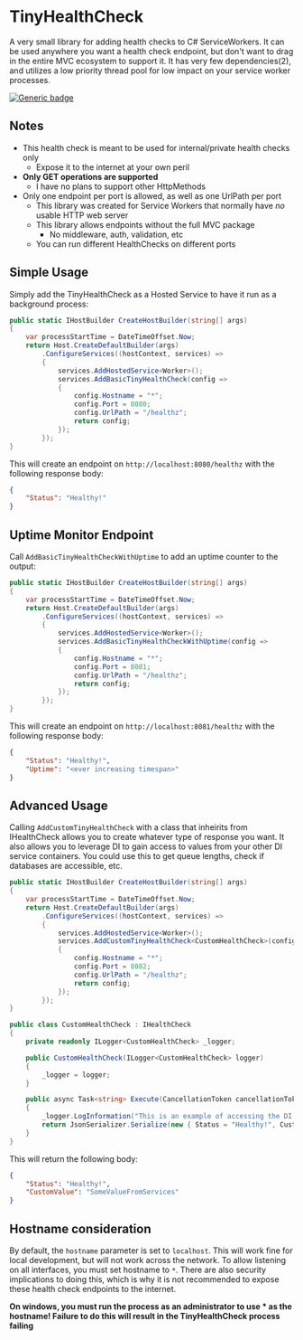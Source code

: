 # TinyHealthCheck
A very small library for adding health checks to C# ServiceWorkers. It can be used anywhere you want a health check endpoint, but
don't want to drag in the entire MVC ecosystem to support it. It has very few dependencies(2), and utilizes a low priority thread pool 
for low impact on your service worker processes.

[![Generic badge](https://img.shields.io/badge/Nuget-Download-Blue.svg)](https://www.nuget.org/packages/TinyHealthCheck/)

## Notes
 - This health check is meant to be used for internal/private health checks only
    - Expose it to the internet at your own peril
 - **Only GET operations are supported**
    - I have no plans to support other HttpMethods
 - Only one endpoint per port is allowed, as well as one UrlPath per port
    - This library was created for Service Workers that normally have *no* usable HTTP web server
    - This library allows endpoints without the full MVC package
        - No middleware, auth, validation, etc
    - You can run different HealthChecks on different ports

## Simple Usage
Simply add the TinyHealthCheck as a Hosted Service to have it run as a background process:
```csharp
public static IHostBuilder CreateHostBuilder(string[] args)
{
    var processStartTime = DateTimeOffset.Now;
    return Host.CreateDefaultBuilder(args)
        .ConfigureServices((hostContext, services) =>
        {
            services.AddHostedService<Worker>();
            services.AddBasicTinyHealthCheck(config =>
            {
                config.Hostname = "*";
                config.Port = 8080;
                config.UrlPath = "/healthz";
                return config;
            });
        });
}
```

This will create an endpoint on `http://localhost:8080/healthz` with the following response body:
```json
{
    "Status": "Healthy!"
}
```

## Uptime Monitor Endpoint
Call `AddBasicTinyHealthCheckWithUptime` to add an uptime counter to the output:

```csharp
public static IHostBuilder CreateHostBuilder(string[] args)
{
    var processStartTime = DateTimeOffset.Now;
    return Host.CreateDefaultBuilder(args)
        .ConfigureServices((hostContext, services) =>
        {
            services.AddHostedService<Worker>();
            services.AddBasicTinyHealthCheckWithUptime(config =>
            {
                config.Hostname = "*";
                config.Port = 8081;
                config.UrlPath = "/healthz";
                return config;
            });
        });
}
```

This will create an endpoint on `http://localhost:8081/healthz` with the following response body:
```json
{
    "Status": "Healthy!",
    "Uptime": "<ever increasing timespan>"
}
```

## Advanced Usage
Calling `AddCustomTinyHealthCheck` with a class that inheirits from IHealthCheck allows you to create whatever type of response you want.
It also allows you to leverage DI to gain access to values from your other DI service containers. You could use this to get queue lengths,
check if databases are accessible, etc.

```csharp
public static IHostBuilder CreateHostBuilder(string[] args)
{
    var processStartTime = DateTimeOffset.Now;
    return Host.CreateDefaultBuilder(args)
        .ConfigureServices((hostContext, services) =>
        {
            services.AddHostedService<Worker>();
            services.AddCustomTinyHealthCheck<CustomHealthCheck>(config =>
            {
                config.Hostname = "*";
                config.Port = 8082;
                config.UrlPath = "/healthz";
                return config;
            });
        });
}

public class CustomHealthCheck : IHealthCheck
{
    private readonly ILogger<CustomHealthCheck> _logger;

    public CustomHealthCheck(ILogger<CustomHealthCheck> logger)
    {
        _logger = logger;
    }

    public async Task<string> Execute(CancellationToken cancellationToken)
    {
        _logger.LogInformation("This is an example of accessing the DI containers for logging. You can access any service that is registered");
        return JsonSerializer.Serialize(new { Status = "Healthy!", CustomValue = "SomeValueFromServices" });
    }
}
```
This will return the following body:
```json
{
    "Status": "Healthy!",
    "CustomValue": "SomeValueFromServices"
}
```

## Hostname consideration
By default, the `hostname` parameter is set to `localhost`. This will work fine for local development, but will not work across the network.
To allow listening on all interfaces, you must set hostname to `*`. There are also security implications to doing this, which is why it is not
recommended to expose these health check endpoints to the internet.

**On windows, you must run the process as an administrator to use * as the hostname! Failure to do this will result in the TinyHealthCheck process failing**
